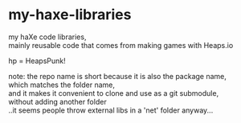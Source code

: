 # my-haxe-libraries
my haXe code libraries,  
mainly reusable code that comes from making games with Heaps.io  

hp = HeapsPunk!

note: the repo name is short because it is also the package name,  
which matches the folder name,  
and it makes it convenient to clone and use as a git submodule,  
without adding another folder  
..it seems people throw external libs in a 'net' folder anyway...



